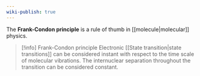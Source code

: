 ```yaml
---
wiki-publish: true
---
```

The **Frank-Condon principle** is a rule of thumb in [[molecule|molecular]] physics.

> [!info] Frank-Condon principle
> Electronic [[State transition|state transitions]] can be considered instant with respect to the time scale of molecular vibrations. The internuclear separation throughout the transition can be considered constant.

